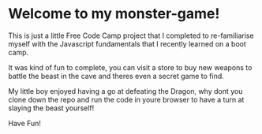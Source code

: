 # Welcome to my monster-game!

This is just a little Free Code Camp project that I completed to re-familiarise myself with the Javascript fundamentals that I recently learned on a boot camp. 

It was kind of fun to complete, you can visit a store to buy new weapons to battle the beast in the cave and theres even a secret game to find.

My little boy enjoyed having a go at defeating the Dragon, why dont you clone down the repo and run the code in youre browser to have a turn at slaying the beast yourself!

Have Fun!

